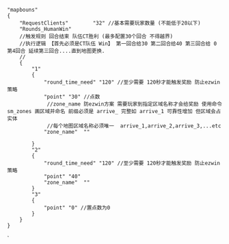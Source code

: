 
	"mapbouns"
	{
		"RequestClients"		"32" //基本需要玩家数量 (不能低于20以下)
		"Rounds_HumanWin" 
		//触发规则 回合结束 队伍CT胜利 (最多配置30个回合 不得越界)
		//执行逻辑 【首先必须是CT队伍 Win】 第一回合给30 第二回合给40 第三回合给 0 第4回合 延续第三回合....直到地图更换.
		//
		{
			"1"
			{
				"round_time_need" "120" //至少需要 120秒才能触发奖励 防止ezwin策略
				"point" "30" //点数
				 //zone_name 防ezwin方案 需要玩家到指定区域名称才会给奖励 使用命令 sm_zones 画区域并命名 前缀必须是 arrive_ 完整如 arrive_1 可靠性增加 但区域会占实体
				 //每个地图区域名称必须唯一  arrive_1,arrive_2,arrive_3,...etc
				"zone_name"  ""  
				
			}
			"2"
			{
				"round_time_need" "120" //至少需要 120秒才能触发奖励 防止ezwin策略
				"point" "40"
				"zone_name"  ""
			}
			"3"
			{
				"point" "0" //置点数为0 
			}
		}
	}

`
